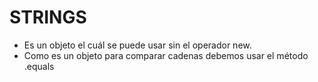 # STRINGS

- Es un objeto el cuál se puede usar sin el operador new.
- Como es un objeto para comparar cadenas debemos usar el método .equals
